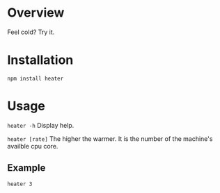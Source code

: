 # Overview

Feel cold? Try it.

# Installation

`npm install heater`

# Usage

`heater -h` Display help.

`heater [rate]` The higher the warmer. It is the number of the machine's availble cpu core.

## Example

`heater 3`

